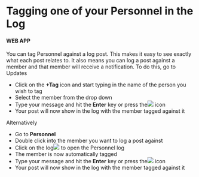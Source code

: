 # Tagging one of your Personnel in the Log

#### WEB APP

You can tag Personnel against a log post. This makes it easy to see exactly what each post relates to. It also means you can log a post against a member and that member will receive a notification. To do this, go to Updates

* Click on the **+Tag** icon and start typing in the name of the person you wish to tag
* Select the member from the drop down
* Type your message and hit the **Enter** key or press the![](https://support.d4h.org/desk/file/10157275/image.png) icon
* Your post will now show in the log with the member tagged against it

Alternatively

* Go to **Personnel**
* Double click into the member you want to log a post against
* Click on the log![](https://support.d4h.org/desk/file/10149695/image.png) to open the Personnel log
* The member is now automatically tagged
* Type your message and hit the **Enter** key or press the![](https://support.d4h.org/desk/file/10157275/image.png) icon
* Your post will now show in the log with the member tagged against it


